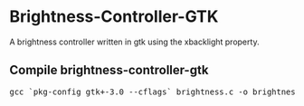 # Brightness-Controller-GTK
A brightness controller written in gtk using the xbacklight property.
## Compile brightness-controller-gtk
<pre>gcc `pkg-config gtk+-3.0 --cflags` brightness.c -o brightness `pkg-config gtk+-3.0 --libs`</pre>
